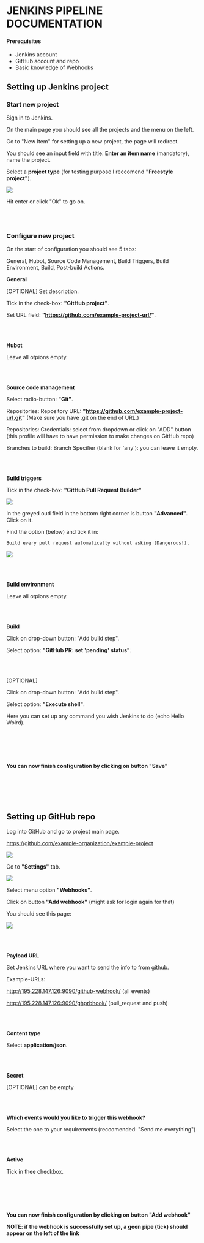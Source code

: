 # JENKINS PIPELINE DOCUMENTATION

#### Prerequisites
   - Jenkins account
   - GitHub account and repo
   - Basic knowledge of Webhooks
   
   
## Setting up Jenkins project

### Start new project
Sign in to Jenkins.

On the main page you should see all the projects and the menu on the left.

Go to "New Item" for setting up a new project, the page will redirect.

You should see an input field with title: **Enter an item name** (mandatory), name the project.

Select a **project type** (for testing purpose I reccomend **"Freestyle project"**).

<img src="assets/jenkins_pipeline_new-project.png">

Hit enter or click "Ok" to go on.

<br/><br/>

### Configure new project
On the start of configuration you should see 5 tabs: 

General, Hubot, Source Code Management, Build Triggers, Build Environment, Build, Post-build Actions.


**General**

[OPTIONAL] Set description.

Tick in the check-box: **"GitHub project"**.

Set URL field: **"https://github.com/example-project-url/"**.

<br/><br/>

**Hubot**

Leave all otpions empty.

<br/><br/>

**Source code management**

Select radio-button: **"Git"**.

Repositories: Repository URL: **"https://github.com/example-project-url.git"** (Make sure you have .git on the end of URL.)

Repositories: Credentials: select from dropdown or click on "ADD" button (this profile will have to have permission to make changes on GitHub repo)

Branches to build: Branch Specifier (blank for 'any'): you can leave it empty.

<br/><br/>

**Build triggers**

Tick in the check-box: **"GitHub Pull Request Builder"**

<img src="assets/jenkins_build-triggers.png">

In the greyed oud field in the bottom right corner is button **"Advanced"**. Click on it.

Find the option (below) and tick it in:

```
Build every pull request automatically without asking (Dangerous!).
```
<img src="assets/jenkins_build-triggers_danger.png">

<br/><br/>

**Build environment**

Leave all otpions empty.

<br/><br/>

**Build**

Click on drop-down button: "Add build step".

Select option: **"GitHub PR: set 'pending' status"**.

<br/><br/>

[OPTIONAL]

Click on drop-down button: "Add build step".

Select option: **"Execute shell"**.

Here you can set up any command you wish Jenkins to do (echo Hello Wolrd).

<br/><br/>
<br/><br/>

**You can now finish configuration by clicking on button "Save"**

<br/><br/>
<br/><br/>

## Setting up GitHub repo

Log into GitHub and go to project main page.

https://github.com/example-organization/example-project

<img src="assets/github-project-page.png">

Go to **"Settings"** tab.

<img src="assets/github-project-settings.png">


Select menu option **"Webhooks"**.

Click on button **"Add webhook"** (might ask for login again for that)

You should see this page:

<img src="assets/github-project-webhhok-setting.png">

<br/><br/>

**Payload URL**

Set Jenkins URL where you want to send the info to from github.

Example-URLs:

http://195.228.147.126:9090/github-webhook/  (all events)

http://195.228.147.126:9090/ghprbhook/  (pull_request and push)

<br/><br/>

**Content type**

Select **application/json**.

<br/><br/>

**Secret**

[OPTIONAL] can be empty

<br/><br/>

**Which events would you like to trigger this webhook?**

Select the one to your requirements (reccomended: "Send me everything")

<br/><br/>

**Active**

Tick in thee checkbox.

<br/><br/>
<br/><br/>

**You can now finish configuration by clicking on button "Add webhook"**

**NOTE: if the webhook is successfully set up, a geen pipe (tick) should appear on the left of the link**
